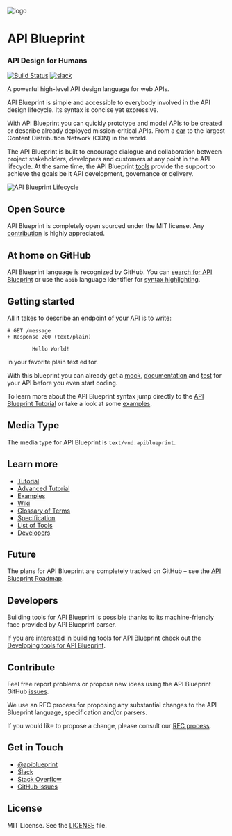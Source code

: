 ![logo](assets/logo_apiblueprint.png)

# API Blueprint
### API Design for Humans

[![Build Status](https://travis-ci.org/apiaryio/api-blueprint.svg?branch=master)](https://travis-ci.org/apiaryio/api-blueprint)
[![slack](https://apiblueprint-slack.herokuapp.com/badge.svg)](https://apiblueprint-slack.herokuapp.com/)

A powerful high-level API design language for web APIs.

API Blueprint is simple and accessible to everybody involved in the API design
lifecycle. Its syntax is concise yet expressive.

With API Blueprint you can quickly prototype and model APIs to be created or
describe already deployed mission-critical APIs. From a [car][tesla] to the
largest Content Distribution Network (CDN) in the world.

The API Blueprint is built to encourage dialogue and collaboration between
project stakeholders, developers and customers at any point in the API
lifecycle. At the same time, the API Blueprint [tools][] provide the support to
achieve the goals be it API development, governance or delivery.

![API Blueprint Lifecycle](assets/lifecycle.png)

[tesla]: https://github.com/timdorr/model-s-api/blob/master/apiary.apib
[tools]: http://apiblueprint.org/tools.html

## Open Source
API Blueprint is completely open sourced under the MIT license.
Any [contribution][contribute] is highly appreciated.

[contribute]: #contribute

## At home on GitHub
API Blueprint language is recognized by GitHub. You can
[search for API Blueprint][search] or use the `apib` language identifier for
[syntax highlighting][gfm].

[search]: https://github.com/search?utf8=%E2%9C%93&q=language%3A%22API+Blueprint%22&type=Repositories&ref=advsearch&l=API+Blueprint&l=

[gfm]: https://help.github.com/articles/github-flavored-markdown/#syntax-highlighting

## Getting started
All it takes to describe an endpoint of your API is to write:

```apib
# GET /message
+ Response 200 (text/plain)

        Hello World!
```

in your favorite plain text editor.

With this blueprint you can already get a [mock][], [documentation][] and
[test][] for your API before you even start coding.

To learn more about the API Blueprint syntax jump directly to the
[API Blueprint Tutorial][tutorial] or take a look at some [examples][].

[mock]: http://docs.apibstart.apiary.io/#reference/0/message/get?console=1
[documentation]: http://docs.apibstart.apiary.io
[test]: http://dredd.readthedocs.org/en/latest/
[tutorial]: Tutorial.md
[examples]: https://github.com/apiaryio/api-blueprint/tree/master/examples

## Media Type
The media type for API Blueprint is `text/vnd.apiblueprint`.

## Learn more
- [Tutorial][tutorial]
- [Advanced Tutorial][advanced_tutorial]
- [Examples][examples]
- [Wiki][wiki]
- [Glossary of Terms][glossary]
- [Specification][specification]
- [List of Tools][tools]
- [Developers][developers]

[advanced_tutorial]: Advanced%20Tutorial.md
[glossary]: Glossary%20of%20Terms.md
[specification]: API%20Blueprint%20Specification.md
[wiki]: https://github.com/apiaryio/api-blueprint/wiki
[developers]: https://apiblueprint.org/developers.html

## Future
The plans for API Blueprint are completely tracked on GitHub – see the
[API Blueprint Roadmap][roadmap].

[roadmap]: https://github.com/apiaryio/api-blueprint/wiki/Roadmap

## Developers
Building tools for API Blueprint is possible thanks to its machine-friendly face
provided by API Blueprint parser.

If you are interested in building tools for API Blueprint check out the
[Developing tools for API Blueprint][developers].

## Contribute
Feel free report problems or propose new ideas using the API Blueprint GitHub
[issues][].

We use an RFC process for proposing any substantial changes to the API
Blueprint language, specification and/or parsers.

If you would like to propose a change, please consult our
[RFC process][rfc].

[issues]: https://github.com/apiaryio/api-blueprint/issues
[rfc]: https://github.com/apiaryio/api-blueprint-rfcs

## Get in Touch
- [@apiblueprint](https://twitter.com/apiblueprint)
- [Slack](https://apiblueprint-slack.herokuapp.com/)
- [Stack Overflow](http://stackoverflow.com/questions/tagged/apiblueprint)
- [GitHub Issues][issues]

## License
MIT License. See the [LICENSE](https://github.com/apiaryio/api-blueprint/blob/master/LICENSE)
file.
